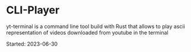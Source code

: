 # CLI-Player

yt-terminal is a command line tool build with Rust that allows to play ascii representation of videos downloaded from youtube in the terminal

Started: 2023-06-30